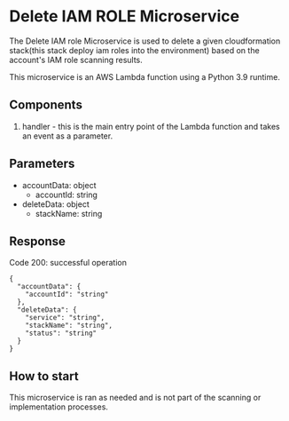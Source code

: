 # Delete IAM ROLE Microservice

The Delete IAM role Microservice is used to delete a given cloudformation stack(this stack deploy iam roles into the environment) based on the account's IAM role  scanning results.

This microservice is an AWS Lambda function using a Python 3.9 runtime.

## Components

1. handler - this is the main entry point of the Lambda function and takes an event as a parameter.

## Parameters

- accountData: object
  - accountId: string
- deleteData: object
  - stackName: string


## Response

Code 200: successful operation
```
{
  "accountData": {
    "accountId": "string"
  },
  "deleteData": {
    "service": "string",
    "stackName": "string",
    "status": "string"
  }
}
```

## How to start

This microservice is ran as needed and is not part of the scanning or implementation processes.
